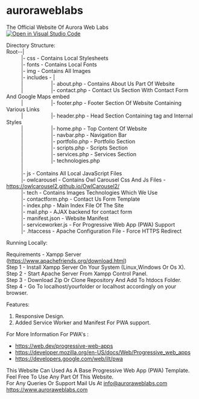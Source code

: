 # auroraweblabs
The Official Website Of Aurora Web Labs<br>
[![Open in Visual Studio Code](https://open.vscode.dev/badges/open-in-vscode.svg)](https://open.vscode.dev/auroraweblabs/auroraweblabs)

Directory Structure:<br>
Root--|<br>
&nbsp;&nbsp;&nbsp;&nbsp;&nbsp;&nbsp;&nbsp;&nbsp;&nbsp;&nbsp;|- css - Contains Local Stylesheets<br>
&nbsp;&nbsp;&nbsp;&nbsp;&nbsp;&nbsp;&nbsp;&nbsp;&nbsp;&nbsp;|- fonts - Contains Local Fonts<br>
&nbsp;&nbsp;&nbsp;&nbsp;&nbsp;&nbsp;&nbsp;&nbsp;&nbsp;&nbsp;|- img - Contains All Images<br>
&nbsp;&nbsp;&nbsp;&nbsp;&nbsp;&nbsp;&nbsp;&nbsp;&nbsp;&nbsp;|- includes - |<br>
&nbsp;&nbsp;&nbsp;&nbsp;&nbsp;&nbsp;&nbsp;&nbsp;&nbsp;&nbsp;|&nbsp;&nbsp;&nbsp;&nbsp;&nbsp;&nbsp;&nbsp;&nbsp;&nbsp;&nbsp;&nbsp;&nbsp;&nbsp;&nbsp;&nbsp;&nbsp;&nbsp;&nbsp;&nbsp;|- about.php - Contains About Us Part Of Website<br>
&nbsp;&nbsp;&nbsp;&nbsp;&nbsp;&nbsp;&nbsp;&nbsp;&nbsp;&nbsp;|&nbsp;&nbsp;&nbsp;&nbsp;&nbsp;&nbsp;&nbsp;&nbsp;&nbsp;&nbsp;&nbsp;&nbsp;&nbsp;&nbsp;&nbsp;&nbsp;&nbsp;&nbsp;&nbsp;|- contact.php - Contact Us Section With Contact Form And Google Maps embed<br>
&nbsp;&nbsp;&nbsp;&nbsp;&nbsp;&nbsp;&nbsp;&nbsp;&nbsp;&nbsp;|&nbsp;&nbsp;&nbsp;&nbsp;&nbsp;&nbsp;&nbsp;&nbsp;&nbsp;&nbsp;&nbsp;&nbsp;&nbsp;&nbsp;&nbsp;&nbsp;&nbsp;&nbsp;&nbsp;|- footer.php - Footer Section Of Website Containing Various Links<br>
&nbsp;&nbsp;&nbsp;&nbsp;&nbsp;&nbsp;&nbsp;&nbsp;&nbsp;&nbsp;|&nbsp;&nbsp;&nbsp;&nbsp;&nbsp;&nbsp;&nbsp;&nbsp;&nbsp;&nbsp;&nbsp;&nbsp;&nbsp;&nbsp;&nbsp;&nbsp;&nbsp;&nbsp;&nbsp;|- header.php - Head Section Containing <head> tag and Internal Styles<br>
&nbsp;&nbsp;&nbsp;&nbsp;&nbsp;&nbsp;&nbsp;&nbsp;&nbsp;&nbsp;|&nbsp;&nbsp;&nbsp;&nbsp;&nbsp;&nbsp;&nbsp;&nbsp;&nbsp;&nbsp;&nbsp;&nbsp;&nbsp;&nbsp;&nbsp;&nbsp;&nbsp;&nbsp;&nbsp;|- home.php - Top Content Of Website<br>
&nbsp;&nbsp;&nbsp;&nbsp;&nbsp;&nbsp;&nbsp;&nbsp;&nbsp;&nbsp;|&nbsp;&nbsp;&nbsp;&nbsp;&nbsp;&nbsp;&nbsp;&nbsp;&nbsp;&nbsp;&nbsp;&nbsp;&nbsp;&nbsp;&nbsp;&nbsp;&nbsp;&nbsp;&nbsp;|- navbar.php - Navigation Bar<br>
&nbsp;&nbsp;&nbsp;&nbsp;&nbsp;&nbsp;&nbsp;&nbsp;&nbsp;&nbsp;|&nbsp;&nbsp;&nbsp;&nbsp;&nbsp;&nbsp;&nbsp;&nbsp;&nbsp;&nbsp;&nbsp;&nbsp;&nbsp;&nbsp;&nbsp;&nbsp;&nbsp;&nbsp;&nbsp;|- portfolio.php - Portfolio Section<br>
&nbsp;&nbsp;&nbsp;&nbsp;&nbsp;&nbsp;&nbsp;&nbsp;&nbsp;&nbsp;|&nbsp;&nbsp;&nbsp;&nbsp;&nbsp;&nbsp;&nbsp;&nbsp;&nbsp;&nbsp;&nbsp;&nbsp;&nbsp;&nbsp;&nbsp;&nbsp;&nbsp;&nbsp;&nbsp;|- scripts.php - Scripts Section<br>
&nbsp;&nbsp;&nbsp;&nbsp;&nbsp;&nbsp;&nbsp;&nbsp;&nbsp;&nbsp;|&nbsp;&nbsp;&nbsp;&nbsp;&nbsp;&nbsp;&nbsp;&nbsp;&nbsp;&nbsp;&nbsp;&nbsp;&nbsp;&nbsp;&nbsp;&nbsp;&nbsp;&nbsp;&nbsp;|- services.php - Services Section<br>
&nbsp;&nbsp;&nbsp;&nbsp;&nbsp;&nbsp;&nbsp;&nbsp;&nbsp;&nbsp;|&nbsp;&nbsp;&nbsp;&nbsp;&nbsp;&nbsp;&nbsp;&nbsp;&nbsp;&nbsp;&nbsp;&nbsp;&nbsp;&nbsp;&nbsp;&nbsp;&nbsp;&nbsp;&nbsp;|- technologies.php<br>
&nbsp;&nbsp;&nbsp;&nbsp;&nbsp;&nbsp;&nbsp;&nbsp;&nbsp;&nbsp;|&nbsp;&nbsp;&nbsp;&nbsp;&nbsp;&nbsp;&nbsp;&nbsp;&nbsp;&nbsp;&nbsp;&nbsp;&nbsp;&nbsp;&nbsp;&nbsp;&nbsp;&nbsp;&nbsp;<br>
&nbsp;&nbsp;&nbsp;&nbsp;&nbsp;&nbsp;&nbsp;&nbsp;&nbsp;&nbsp;|- js - Contains All Local JavaScript Files<br>
&nbsp;&nbsp;&nbsp;&nbsp;&nbsp;&nbsp;&nbsp;&nbsp;&nbsp;&nbsp;|- owlcarousel - Contains Owl Carousel Css And Js Files - https://owlcarousel2.github.io/OwlCarousel2/<br>
&nbsp;&nbsp;&nbsp;&nbsp;&nbsp;&nbsp;&nbsp;&nbsp;&nbsp;&nbsp;|- tech - Contains Images Technologies Which We Use<br>
&nbsp;&nbsp;&nbsp;&nbsp;&nbsp;&nbsp;&nbsp;&nbsp;&nbsp;&nbsp;|- contactform.php - Contact Us Form Template<br>
&nbsp;&nbsp;&nbsp;&nbsp;&nbsp;&nbsp;&nbsp;&nbsp;&nbsp;&nbsp;|- index.php - Main Index File Of The Site<br>
&nbsp;&nbsp;&nbsp;&nbsp;&nbsp;&nbsp;&nbsp;&nbsp;&nbsp;&nbsp;|- mail.php - AJAX backend for contact form<br>
&nbsp;&nbsp;&nbsp;&nbsp;&nbsp;&nbsp;&nbsp;&nbsp;&nbsp;&nbsp;|- manifest.json - Website Manifest<br>
&nbsp;&nbsp;&nbsp;&nbsp;&nbsp;&nbsp;&nbsp;&nbsp;&nbsp;&nbsp;|- serviceworker.js - For Progressive Web App (PWA) Support<br>
&nbsp;&nbsp;&nbsp;&nbsp;&nbsp;&nbsp;&nbsp;&nbsp;&nbsp;&nbsp;|- .htaccess - Apache Configuration File - Force HTTPS Redirect<br> 

Running Locally: <br>

Requirements - Xampp Server (https://www.apachefriends.org/download.html)<br>
Step 1 - Install Xampp Server On Your System (Linux,Windows Or Os X).<br>
Step 2 - Start Apache Server From Xampp Control Panel.<br>
Step 3 - Download Zip Or Clone Repository And Add To htdocs Folder.<br>
Step 4 - Go To localhost/yourfolder or localhost accordingly on your browser.<br>

Features:
1) Responsive Design.
2) Added Service Worker and Manifest For PWA support.

For More Information For PWA's :
- https://web.dev/progressive-web-apps
- https://developer.mozilla.org/en-US/docs/Web/Progressive_web_apps
- https://developers.google.com/web/ilt/pwa

This Website Can Used As A Base Progressive Web App (PWA) Template.<br>
Feel Free To Use Any Part Of This Website.<br>
For Any Queries Or Support Mail Us At info@auroraweblabs.com<br>
https://www.auroraweblabs.com<br>

